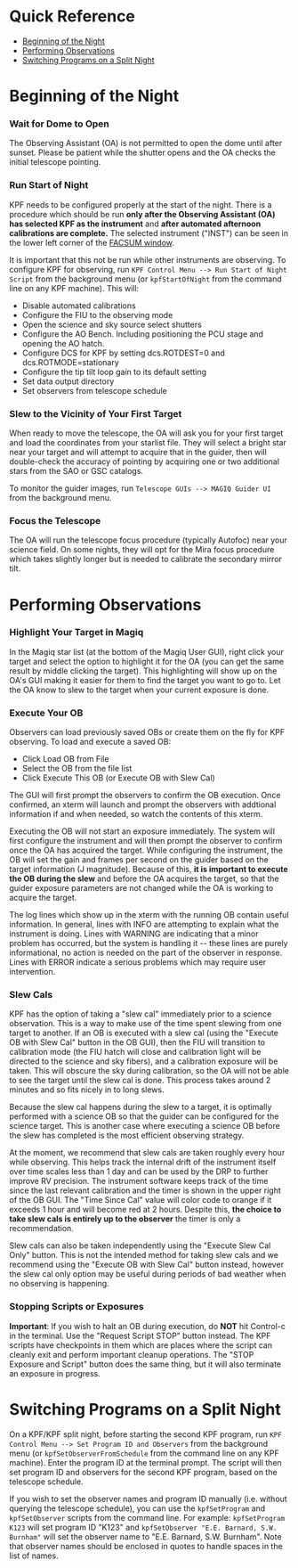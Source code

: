 # Quick Reference

- [Beginning of the Night](#beginning-of-the-night)
- [Performing Observations](#performing-observations)
- [Switching Programs on a Split Night](#switching-programs-on-a-split-night)

# Beginning of the Night

### Wait for Dome to Open

The Observing Assistant (OA) is not permitted to open the dome until after sunset. Please be patient while the shutter opens and the OA checks the initial telescope pointing. 

### Run Start of Night

KPF needs to be configured properly at the start of the night. There is a procedure which should be run **only after the Observing Assistant (OA) has selected KPF as the instrument** and **after automated afternoon calibrations are complete.**  The selected instrument ("INST") can be seen in the lower left corner of the [FACSUM window](figures/FACSUM.png).

It is important that this not be run while other instruments are observing. To configure KPF for observing, run `KPF Control Menu --> Run Start of Night Script` from the background menu (or `kpfStartOfNight` from the command line on any KPF machine). This will:

- Disable automated calibrations
- Configure the FIU to the observing mode
- Open the science and sky source select shutters
- Configure the AO Bench. Including positioning the PCU stage and opening the AO hatch.
- Configure DCS for KPF by setting dcs.ROTDEST=0 and dcs.ROTMODE=stationary
- Configure the tip tilt loop gain to its default setting
- Set data output directory
- Set observers from telescope schedule


### Slew to the Vicinity of Your First Target

When ready to move the telescope, the OA will ask you for your first target and load the coordinates from your starlist file. They will select a bright star near your target and will attempt to acquire that in the guider, then will double-check the accuracy of pointing by acquiring one or two additional stars from the SAO or GSC catalogs.

To monitor the guider images, run `Telescope GUIs --> MAGIQ Guider UI` from the background menu.

### Focus the Telescope

The OA will run the telescope focus procedure (typically Autofoc) near your science field. On some nights, they will opt for the Mira focus procedure which takes slightly longer but is needed to calibrate the secondary mirror tilt.

# Performing Observations

### Highlight Your Target in Magiq

In the Magiq star list (at the bottom of the Magiq User GUI), right click your target and select the option to highlight it for the OA (you can get the same result by middle clicking the target).  This highlighting will show up on the OA's GUI making it easier for them to find the target you want to go to.  Let the OA know to slew to the target when your current exposure is done.

### Execute Your OB

Observers can load previously saved OBs or create them on the fly for KPF observing. To load and execute a saved OB:

- Click Load OB from File
- Select the OB from the file list
- Click Execute This OB (or Execute OB with Slew Cal)

The GUI will first prompt the observers to confirm the OB execution. Once confirmed, an xterm will launch and prompt the observers with addtional information if and when needed, so watch the contents of this xterm.

Executing the OB will not start an exposure immediately. The system will first configure the instrument and will then prompt the observer to confirm once the OA has acquired the target. While configuring the instrument, the OB will set the gain and frames per second on the guider based on the target information (J magnitude).  Because of this, **it is important to execute the OB during the slew** and before the OA acquires the target, so that the guider exposure parameters are not changed while the OA is working to acquire the target.

The log lines which show up in the xterm with the running OB contain useful information.  In general, lines with INFO are attempting to explain what the instrument is doing.  Lines with WARNING are indicating that a minor problem has occurred, but the system is handling it -- these lines are purely informational, no action is needed on the part of the observer in response.  Lines with ERROR indicate a serious problems which may require user intervention.

### Slew Cals

KPF has the option of taking a "slew cal" immediately prior to a science observation.  This is a way to make use of the time spent slewing from one target to another.  If an OB is executed with a slew cal (using the "Execute OB with Slew Cal" button in the OB GUI), then the FIU will transition to calibration mode (the FIU hatch will close and calibration light will be directed to the science and sky fibers), and a calibration exposure will be taken.  This will obscure the sky during calibration, so the OA will not be able to see the target until the slew cal is done.  This process takes around 2 minutes and so fits nicely in to long slews.

Because the slew cal happens during the slew to a target, it is optimally performed with a science OB so that the guider can be configured for the science target.  This is another case where executing a science OB before the slew has completed is the most efficient observing strategy.

At the moment, we recommend that slew cals are taken roughly every hour while observing.  This helps track the internal drift of the instrument itself over time scales less than 1 day and can be used by the DRP to further improve RV precision.  The instrument software keeps track of the time since the last relevant calibration and the timer is shown in the upper right of the OB GUI.  The "Time Since Cal" value will color code to orange if it exceeds 1 hour and will become red at 2 hours.  Despite this, **the choice to take slew cals is entirely up to the observer** the timer is only a recommendation.

Slew cals can also be taken independently using the "Execute Slew Cal Only" button.  This is not the intended method for taking slew cals and we recommend using the "Execute OB with Slew Cal" button instead, however the slew cal only option may be useful during periods of bad weather when no observing is happening.

### Stopping Scripts or Exposures

**Important**: If you wish to halt an OB during execution, do **NOT** hit Control-c in the terminal.  Use the "Request Script STOP" button instead. The KPF scripts have checkpoints in them which are places where the script can cleanly exit and perform important cleanup operations.  The "STOP Exposure and Script" button does the same thing, but it will also terminate an exposure in progress.

# Switching Programs on a Split Night

On a KPF/KPF split night, before starting the second KPF program, run `KPF Control Menu --> Set Program ID and Observers` from the background menu (or `kpfSetObserverFromSchedule` from the command line on any KPF machine). Enter the program ID at the terminal prompt. The script will then set program ID and observers for the second KPF program, based on the telescope schedule.

If you wish to set the observer names and program ID manually (i.e. without querying the telescope schedule), you can use the `kpfSetProgram` and `kpfSetObserver` scripts from the command line.  For example: `kpfSetProgram K123` will set program ID "K123" and `kpfSetObserver "E.E. Barnard, S.W. Burnham"` will set the observer name to "E.E. Barnard, S.W. Burnham".  Note that observer names should be enclosed in quotes to handle spaces in the list of names.
